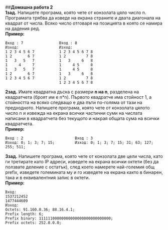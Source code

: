 ##**Домашна работа 2** <br/>
**1зад.** Напишете програма, която чете от конзолата цяло число n. Програмата трябва да изведе на 
екрана страните и двата диагонала на квадрат от числа. Всяко число отговаря на позицията в 
която се намира на дадения ред. <br/>
**Пример:** <br/>
```
Вход : 7                Вход : 8
Изход:                  Изход:
1 2 3 4 5 6 7           1 2 3 4 5 6 7 8
1 2       6 7           1 2         7 8
1   3   5   7           1   3     6   8
1     4     7           1     4 5     8
1   3   5   7           1     4 5     8
1 2       6 7           1   3     6   8
1 2 3 4 5 6 7           1 2         7 8
                        1 2 3 4 5 6 7 8
```
**2зад.** Имате квадратна дъска с размери **n на n**, разделена на квадратчета (броят им е n*n). Първото 
квадратче има стойност 1, а стойността на всяко следващо е два пъти по-голяма от тази на 
предходното. Напишете програма, която чете от конзолата цялото число n и извежда на екрана 
всички частични суми на числата написани в квадратчета без текущото и накрая общата сума на 
всички квадратчета. <br/>
**Пример:** <br/>
```
Вход : 2                       Вход : 3
Изход: 0; 1; 3; 7; 15;         Изход: 0; 1; 3; 7; 15; 31; 63; 127; 255; 511;
```
**3зад.** Напишете програма, която чете от конзолата две цели числа, като ги третирате като IP
адреси, изведете на екрана всички октети (без да ползвате деление с остатък), след което намерете 
най-големия общ prefix, изведете големината му и го изведете на екрана както в бинарен, така и в 
еквивалентния запис в октети.<br/>
**Пример:** <br/>
```
Вход:
1537212452
1477444609
Изход:
Octets: 91.160.0.36; 88.16.4.1;
Prefix length: 6;
Prefix binary: 11111100000000000000000000000000; 
Prefix octets: 252.0.0.0;
```

